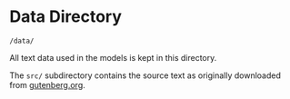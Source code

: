 # Data Directory

`/data/`

All text data used in the models is kept in this directory.

The `src/` subdirectory contains the source text as originally downloaded from
[gutenberg.org](https://gutenberg.org/).
